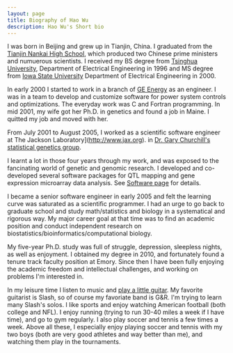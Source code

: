 ```yaml
---
layout: page
title: Biography of Hao Wu
description: Hao Wu's Short bio
---
```


I was born in Beijing and grew up in Tianjin, China. 
I graduated from the <a href="http://www.nkzx.cn/">Tianjin Nankai High School</a>, 
which produced two Chinese prime ministers and numuerous scientists. 
I received my BS degree from 
[Tsinghua University](https://www.tsinghua.edu.cn),
Department of Electrical Engineering in 1996 and MS degree from [Iowa State University](http://www.iastate.edu)
Department of Electrical Engineering in 2000.

In early 2000 I started to work in a branch of 
[GE Energy](http://www.gepower.com)
as an engineer. I was in a team to develop and customize software
for power system controls and optimizations. 
The everyday work was C and Fortran programming. 
In mid 2001, my wife got her Ph.D. in genetics and
found a job in Maine. I quitted my job and moved with her.

From July 2001 to August 2005,
I worked as a scientific software engineer 
at The Jackson Laboratory](http://www.jax.org). 
in [Dr. Gary Churchill's statistical genetics group](https://www.jax.org/research-and-faculty/research-labs/the-churchill-lab). 


I learnt a lot in those four
years through my work, and was exposed to the fancinating
world of genetic and genomic research. 
I developed and co-developed
several software packages for QTL mapping and gene expression microarray
data analysis. See <a href="software.html">Software page</a> for details.

I became a senior software engineer in early
2005 and felt the learning curve was saturated as a scientific programmer.
I had an urge to go back to graduate school and
study math/statistics and biology in a systematical and rigorous way. 
My major career goal at that time was to find an 
academic position and conduct independent research on
biostatistics/bioinformatics/computational biology. 

My five-year Ph.D. study was full of struggle, depression, sleepless nights, 
as well as enjoyment. I obtained my degree in 2010, and fortunately found a tenure track faculty position at Emory. 
Since then I have been fully enjoying the academic freedom and 
intellectual challenges, and working on problems I'm interested in.


In my leisure time I listen to music and [play a little guitar](https://soundcloud.com/user-240749812/hotel-california-42420-1059-pm). My favorite guitarist is Slash, so of course my favoriate band is G&R. I'm trying to learn many Slash's solos. I like sports and enjoy watching American football (both college and NFL). I enjoy running (trying to run 30-40 miles a week if I have time), and go to gym regularly. I also play soccer and tennis a few times a week. Above all these, 
I especially enjoy playing soccer and tennis with my
two boys (both are very good athletes and way better than me), and watching them play in the tournaments. 

<!-- <a href="http://www.youtube.com/watch?v=8qjc7uzjPmc">watching them play games</a>. -->

